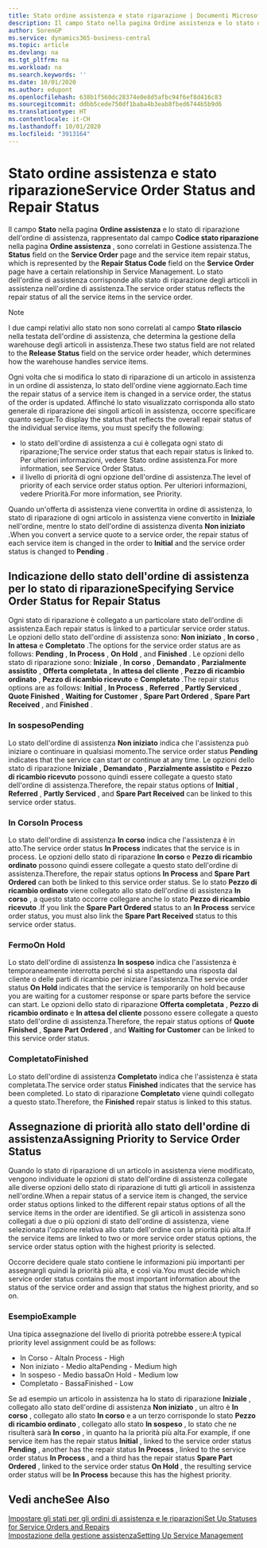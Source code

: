 ```yaml
---
title: Stato ordine assistenza e stato riparazione | Documenti Microsoft
description: Il campo Stato nella pagina Ordine assistenza e lo stato di riparazione dell'ordine di assistenza, rappresentato dal campo Codice stato riparazione nella pagina Ordine assistenza, sono correlati in Gestione assistenza. Lo stato dell'ordine di assistenza corrisponde allo stato di riparazione degli articoli in assistenza nell'ordine di assistenza.
author: SorenGP
ms.service: dynamics365-business-central
ms.topic: article
ms.devlang: na
ms.tgt_pltfrm: na
ms.workload: na
ms.search.keywords: ''
ms.date: 10/01/2020
ms.author: edupont
ms.openlocfilehash: 638b1f560dc28374e0e8d5afbc94f6ef8d416c83
ms.sourcegitcommit: ddbb5cede750df1baba4b3eab8fbed6744b5b9d6
ms.translationtype: HT
ms.contentlocale: it-CH
ms.lasthandoff: 10/01/2020
ms.locfileid: "3913164"
---
```

# <a name="service-order-status-and-repair-status"></a><span data-ttu-id="7f650-104">Stato ordine assistenza e stato riparazione</span><span class="sxs-lookup"><span data-stu-id="7f650-104">Service Order Status and Repair Status</span></span>
<span data-ttu-id="7f650-105">Il campo **Stato** nella pagina **Ordine assistenza** e lo stato di riparazione dell'ordine di assistenza, rappresentato dal campo **Codice stato riparazione** nella pagina **Ordine assistenza** , sono correlati in Gestione assistenza.</span><span class="sxs-lookup"><span data-stu-id="7f650-105">The **Status** field on the **Service Order** page and the service item repair status, which is represented by the **Repair Status Code** field on the **Service Order** page have a certain relationship in Service Management.</span></span> <span data-ttu-id="7f650-106">Lo stato dell'ordine di assistenza corrisponde allo stato di riparazione degli articoli in assistenza nell'ordine di assistenza.</span><span class="sxs-lookup"><span data-stu-id="7f650-106">The service order status reflects the repair status of all the service items in the service order.</span></span>  

> [!NOTE]  
>  <span data-ttu-id="7f650-107">I due campi relativi allo stato non sono correlati al campo **Stato rilascio** nella testata dell'ordine di assistenza, che determina la gestione della warehouse degli articoli in assistenza.</span><span class="sxs-lookup"><span data-stu-id="7f650-107">These two status field are not related to the **Release Status** field on the service order header, which determines how the warehouse handles service items.</span></span>  

 <span data-ttu-id="7f650-108">Ogni volta che si modifica lo stato di riparazione di un articolo in assistenza in un ordine di assistenza, lo stato dell'ordine viene aggiornato.</span><span class="sxs-lookup"><span data-stu-id="7f650-108">Each time the repair status of a service item is changed in a service order, the status of the order is updated.</span></span> <span data-ttu-id="7f650-109">Affinché lo stato visualizzato corrisponda allo stato generale di riparazione dei singoli articoli in assistenza, occorre specificare quanto segue:</span><span class="sxs-lookup"><span data-stu-id="7f650-109">To display the status that reflects the overall repair status of the individual service items, you must specify the following:</span></span>  

* <span data-ttu-id="7f650-110">lo stato dell'ordine di assistenza a cui è collegata ogni stato di riparazione;</span><span class="sxs-lookup"><span data-stu-id="7f650-110">The service order status that each repair status is linked to.</span></span> <span data-ttu-id="7f650-111">Per ulteriori informazioni, vedere Stato ordine assistenza.</span><span class="sxs-lookup"><span data-stu-id="7f650-111">For more information, see Service Order Status.</span></span>  
* <span data-ttu-id="7f650-112">il livello di priorità di ogni opzione dell'ordine di assistenza.</span><span class="sxs-lookup"><span data-stu-id="7f650-112">The level of priority of each service order status option.</span></span> <span data-ttu-id="7f650-113">Per ulteriori informazioni, vedere Priorità.</span><span class="sxs-lookup"><span data-stu-id="7f650-113">For more information, see Priority.</span></span>  

 <span data-ttu-id="7f650-114">Quando un'offerta di assistenza viene convertita in ordine di assistenza, lo stato di riparazione di ogni articolo in assistenza viene convertito in **Iniziale** nell'ordine, mentre lo stato dell'ordine di assistenza diventa **Non iniziato** .</span><span class="sxs-lookup"><span data-stu-id="7f650-114">When you convert a service quote to a service order, the repair status of each service item is changed in the order to **Initial** and the service order status is changed to **Pending** .</span></span>  

## <a name="specifying-service-order-status-for-repair-status"></a><span data-ttu-id="7f650-115">Indicazione dello stato dell'ordine di assistenza per lo stato di riparazione</span><span class="sxs-lookup"><span data-stu-id="7f650-115">Specifying Service Order Status for Repair Status</span></span>  
<span data-ttu-id="7f650-116">Ogni stato di riparazione è collegato a un particolare stato dell'ordine di assistenza.</span><span class="sxs-lookup"><span data-stu-id="7f650-116">Each repair status is linked to a particular service order status.</span></span> <span data-ttu-id="7f650-117">Le opzioni dello stato dell'ordine di assistenza sono: **Non iniziato** , **In corso** , **In attesa** e **Completato** .</span><span class="sxs-lookup"><span data-stu-id="7f650-117">The options for the service order status are as follows: **Pending** , **In Process** , **On Hold** , and **Finished** .</span></span> <span data-ttu-id="7f650-118">Le opzioni dello stato di riparazione sono: **Iniziale** , **In corso** , **Demandato** , **Parzialmente assistito** , **Offerta completata** , **In attesa del cliente** , **Pezzo di ricambio ordinato** , **Pezzo di ricambio ricevuto** e **Completato** .</span><span class="sxs-lookup"><span data-stu-id="7f650-118">The repair status options are as follows: **Initial** , **In Process** , **Referred** , **Partly Serviced** , **Quote Finished** , **Waiting for Customer** , **Spare Part Ordered** , **Spare Part Received** , and **Finished** .</span></span>  

### <a name="pending"></a><span data-ttu-id="7f650-119">In sospeso</span><span class="sxs-lookup"><span data-stu-id="7f650-119">Pending</span></span>  
<span data-ttu-id="7f650-120">Lo stato dell'ordine di assistenza **Non iniziato** indica che l'assistenza può iniziare o continuare in qualsiasi momento.</span><span class="sxs-lookup"><span data-stu-id="7f650-120">The service order status **Pending** indicates that the service can start or continue at any time.</span></span> <span data-ttu-id="7f650-121">Le opzioni dello stato di riparazione **Iniziale** , **Demandato** , **Parzialmente assistito** e **Pezzo di ricambio ricevuto** possono quindi essere collegate a questo stato dell'ordine di assistenza.</span><span class="sxs-lookup"><span data-stu-id="7f650-121">Therefore, the repair status options of **Initial** , **Referred** , **Partly Serviced** , and **Spare Part Received** can be linked to this service order status.</span></span>  

### <a name="in-process"></a><span data-ttu-id="7f650-122">In Corso</span><span class="sxs-lookup"><span data-stu-id="7f650-122">In Process</span></span>  
<span data-ttu-id="7f650-123">Lo stato dell'ordine di assistenza **In corso** indica che l'assistenza è in atto.</span><span class="sxs-lookup"><span data-stu-id="7f650-123">The service order status **In Process** indicates that the service is in process.</span></span> <span data-ttu-id="7f650-124">Le opzioni dello stato di riparazione **In corso** e **Pezzo di ricambio ordinato** possono quindi essere collegate a questo stato dell'ordine di assistenza.</span><span class="sxs-lookup"><span data-stu-id="7f650-124">Therefore, the repair status options **In Process** and **Spare Part Ordered** can both be linked to this service order status.</span></span> <span data-ttu-id="7f650-125">Se lo stato **Pezzo di ricambio ordinato** viene collegato allo stato dell'ordine di assistenza **In corso** , a questo stato occorre collegare anche lo stato **Pezzo di ricambio ricevuto** .</span><span class="sxs-lookup"><span data-stu-id="7f650-125">If you link the **Spare Part Ordered** status to an **In Process** service order status, you must also link the **Spare Part Received** status to this service order status.</span></span>  

### <a name="on-hold"></a><span data-ttu-id="7f650-126">Fermo</span><span class="sxs-lookup"><span data-stu-id="7f650-126">On Hold</span></span>  
<span data-ttu-id="7f650-127">Lo stato dell'ordine di assistenza **In sospeso** indica che l'assistenza è temporaneamente interrotta perché si sta aspettando una risposta dal cliente o delle parti di ricambio per iniziare l'assistenza.</span><span class="sxs-lookup"><span data-stu-id="7f650-127">The service order status **On Hold** indicates that the service is temporarily on hold because you are waiting for a customer response or spare parts before the service can start.</span></span> <span data-ttu-id="7f650-128">Le opzioni dello stato di riparazione **Offerta completata** , **Pezzo di ricambio ordinato** e **In attesa del cliente** possono essere collegate a questo stato dell'ordine di assistenza.</span><span class="sxs-lookup"><span data-stu-id="7f650-128">Therefore, the repair status options of **Quote Finished** , **Spare Part Ordered** , and **Waiting for Customer** can be linked to this service order status.</span></span>  

### <a name="finished"></a><span data-ttu-id="7f650-129">Completato</span><span class="sxs-lookup"><span data-stu-id="7f650-129">Finished</span></span>  
<span data-ttu-id="7f650-130">Lo stato dell'ordine di assistenza **Completato** indica che l'assistenza è stata completata.</span><span class="sxs-lookup"><span data-stu-id="7f650-130">The service order status **Finished** indicates that the service has been completed.</span></span> <span data-ttu-id="7f650-131">Lo stato di riparazione **Completato** viene quindi collegato a questo stato.</span><span class="sxs-lookup"><span data-stu-id="7f650-131">Therefore, the **Finished** repair status is linked to this status.</span></span>  

## <a name="assigning-priority-to-service-order-status"></a><span data-ttu-id="7f650-132">Assegnazione di priorità allo stato dell'ordine di assistenza</span><span class="sxs-lookup"><span data-stu-id="7f650-132">Assigning Priority to Service Order Status</span></span>  
<span data-ttu-id="7f650-133">Quando lo stato di riparazione di un articolo in assistenza viene modificato, vengono individuate le opzioni di stato dell'ordine di assistenza collegate alle diverse opzioni dello stato di riparazione di tutti gli articoli in assistenza nell'ordine.</span><span class="sxs-lookup"><span data-stu-id="7f650-133">When a repair status of a service item is changed, the service order status options linked to the different repair status options of all the service items in the order are identified.</span></span> <span data-ttu-id="7f650-134">Se gli articoli in assistenza sono collegati a due o più opzioni di stato dell'ordine di assistenza, viene selezionata l'opzione relativa allo stato dell'ordine con la priorità più alta.</span><span class="sxs-lookup"><span data-stu-id="7f650-134">If the service items are linked to two or more service order status options, the service order status option with the highest priority is selected.</span></span>  

<span data-ttu-id="7f650-135">Occorre decidere quale stato contiene le informazioni più importanti per assegnargli quindi la priorità più alta, e così via.</span><span class="sxs-lookup"><span data-stu-id="7f650-135">You must decide which service order status contains the most important information about the status of the service order and assign that status the highest priority, and so on.</span></span>  

### <a name="example"></a><span data-ttu-id="7f650-136">Esempio</span><span class="sxs-lookup"><span data-stu-id="7f650-136">Example</span></span>  
<span data-ttu-id="7f650-137">Una tipica assegnazione del livello di priorità potrebbe essere:</span><span class="sxs-lookup"><span data-stu-id="7f650-137">A typical priority level assignment could be as follows:</span></span>  

* <span data-ttu-id="7f650-138">In Corso - Alta</span><span class="sxs-lookup"><span data-stu-id="7f650-138">In Process - High</span></span>  
* <span data-ttu-id="7f650-139">Non iniziato - Medio alta</span><span class="sxs-lookup"><span data-stu-id="7f650-139">Pending - Medium high</span></span>  
* <span data-ttu-id="7f650-140">In sospeso - Medio bassa</span><span class="sxs-lookup"><span data-stu-id="7f650-140">On Hold - Medium low</span></span>  
* <span data-ttu-id="7f650-141">Completato - Bassa</span><span class="sxs-lookup"><span data-stu-id="7f650-141">Finished - Low</span></span>  

<span data-ttu-id="7f650-142">Se ad esempio un articolo in assistenza ha lo stato di riparazione **Iniziale** , collegato allo stato dell'ordine di assistenza **Non iniziato** , un altro è **In corso** , collegato allo stato **In corso** e a un terzo corrisponde lo stato **Pezzo di ricambio ordinato** , collegato allo stato **In sospeso** , lo stato che ne risulterà sarà **In corso** , in quanto ha la priorità più alta.</span><span class="sxs-lookup"><span data-stu-id="7f650-142">For example, if one service item has the repair status **Initial** , linked to the service order status **Pending** , another has the repair status **In Process** , linked to the service order status **In Process** , and a third has the repair status **Spare Part Ordered** , linked to the service order status **On Hold** , the resulting service order status will be **In Process** because this has the highest priority.</span></span>  

## <a name="see-also"></a><span data-ttu-id="7f650-143">Vedi anche</span><span class="sxs-lookup"><span data-stu-id="7f650-143">See Also</span></span>  
[<span data-ttu-id="7f650-144">Impostare gli stati per gli ordini di assistenza e le riparazioni</span><span class="sxs-lookup"><span data-stu-id="7f650-144">Set Up Statuses for Service Orders and Repairs</span></span>](service-order-repair-status.md)  
[<span data-ttu-id="7f650-145">Impostazione della gestione assistenza</span><span class="sxs-lookup"><span data-stu-id="7f650-145">Setting Up Service Management</span></span>](service-setup-service.md)  
